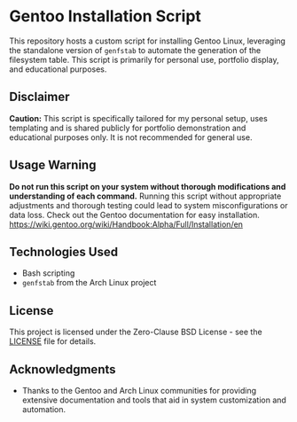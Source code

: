 # Gentoo Installation Script

This repository hosts a custom script for installing Gentoo Linux, leveraging the standalone version of `genfstab` to automate the generation of the filesystem table. This script is primarily for personal use, portfolio display, and educational purposes.

## Disclaimer

**Caution:** This script is specifically tailored for my personal setup, uses templating and is shared publicly for portfolio demonstration and educational purposes only. It is not recommended for general use.

## Usage Warning

**Do not run this script on your system without thorough modifications and understanding of each command.** Running this script without appropriate adjustments and thorough testing could lead to system misconfigurations or data loss. Check out the Gentoo documentation for easy installation. https://wiki.gentoo.org/wiki/Handbook:Alpha/Full/Installation/en

## Technologies Used

- Bash scripting
- `genfstab` from the Arch Linux project

## License

This project is licensed under the Zero-Clause BSD License - see the [LICENSE](LICENSE) file for details.

## Acknowledgments

- Thanks to the Gentoo and Arch Linux communities for providing extensive documentation and tools that aid in system customization and automation.
